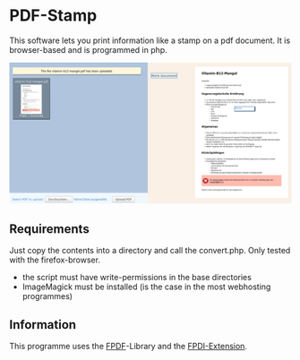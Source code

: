 # PDF-Stamp

This software lets you print information like a stamp on a pdf document. It is browser-based and is programmed in php.

![preview](https://github.com/practical-solutions/pdfstamp/blob/master/screenshot.png)

## Requirements

Just copy the contents into a directory and call the convert.php. Only tested with the firefox-browser.

* the script must have write-permissions in the base directories
* ImageMagick must be installed (is the case in the most webhosting programmes)

## Information

This programme uses the [FPDF](www.fpdf.org)-Library and the [FPDI-Extension](https://github.com/Setasign/FPDI).
